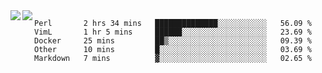 <a href="https://github.com/anuraghazra/github-readme-stats">
  <img align="left" src="https://github-readme-stats.vercel.app/api?username=kfly8&count_private=true&show_icons=true&theme=calm" />
</a>
<a href="https://github.com/anuraghazra/github-readme-stats">
  <img align="left" src="https://github-readme-stats.vercel.app/api/top-langs/?username=kfly8&theme=calm&hide=HTML&exclude_repo=is3q-cr" />
</a>

<!--START_SECTION:waka-->
```text
Perl       2 hrs 34 mins   ██████████████░░░░░░░░░░░   56.09 % 
VimL       1 hr 5 mins     ██████░░░░░░░░░░░░░░░░░░░   23.69 % 
Docker     25 mins         ██▒░░░░░░░░░░░░░░░░░░░░░░   09.39 % 
Other      10 mins         █░░░░░░░░░░░░░░░░░░░░░░░░   03.69 % 
Markdown   7 mins          ▓░░░░░░░░░░░░░░░░░░░░░░░░   02.65 % 
```
<!--END_SECTION:waka-->
